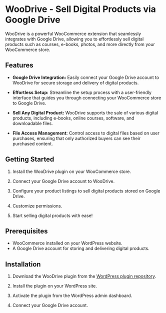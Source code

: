 # WooDrive - Sell Digital Products via Google Drive

WooDrive is a powerful WooCommerce extension that seamlessly integrates with Google Drive, allowing you to effortlessly sell digital products such as courses, e-books, photos, and more directly from your WooCommerce store.

## Features

- **Google Drive Integration:** Easily connect your Google Drive account to WooDrive for secure storage and delivery of digital products.

- **Effortless Setup:** Streamline the setup process with a user-friendly interface that guides you through connecting your WooCommerce store to Google Drive.

- **Sell Any Digital Product:** WooDrive supports the sale of various digital products, including e-books, online courses, software, and downloadable files.

- **File Access Management:** Control access to digital files based on user purchases, ensuring that only authorized buyers can see their purchased content.

## Getting Started

1. Install the WooDrive plugin on your WooCommerce store.

2. Connect your Google Drive account to WooDrive.

3. Configure your product listings to sell digital products stored on Google Drive.

4. Customize permissions.

5. Start selling digital products with ease!

## Prerequisites

- WooCommerce installed on your WordPress website.
- A Google Drive account for storing and delivering digital products.

## Installation

1. Download the WooDrive plugin from the [WordPress plugin repository](https://wordpress.org/plugins/woodrive/).

2. Install the plugin on your WordPress site.

3. Activate the plugin from the WordPress admin dashboard.

4. Connect your Google Drive account.

